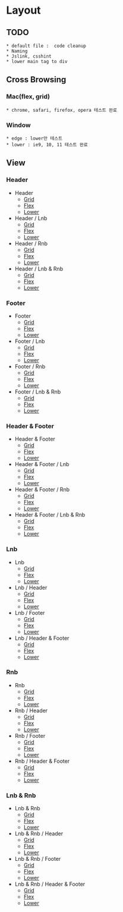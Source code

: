 # Layout

## TODO

    * default file :  code cleanup
    * Naming
    * Jslink, csshint
    * lower main tag to div

## Cross Browsing

### Mac(flex, grid)

    * chrome, safari, firefox, opera 테스트 완료

### Window

    * edge : lower만 테스트
    * lower : ie9, 10, 11 테스트 완료

## View

### Header
* Header 
	+ [Grid](https://thegicode.github.io/enjoy-css/html/layout-h-grid.html)
	+ [Flex](https://thegicode.github.io/enjoy-css/html/layout-h-flex.html)
	+ [Lower](https://thegicode.github.io/enjoy-css/html/layout-h-lower.html)
* Header / Lnb
	+ [Grid](https://thegicode.github.io/enjoy-css/html/layout-hl-grid.html)
	+ [Flex](https://thegicode.github.io/enjoy-css/html/layout-hl-flex.html)
	+ [Lower](https://thegicode.github.io/enjoy-css/html/layout-hl-lower.html)
* Header / Rnb
	+ [Grid](https://thegicode.github.io/enjoy-css/html/layout-hr-grid.html)
	+ [Flex](https://thegicode.github.io/enjoy-css/html/layout-hr-flex.html)
	+ [Lower](https://thegicode.github.io/enjoy-css/html/layout-hr-lower.html)
* Header / Lnb & Rnb
	+ [Grid](https://thegicode.github.io/enjoy-css/html/layout-hlr-grid.html)
	+ [Flex](https://thegicode.github.io/enjoy-css/html/layout-hlr-flex.html)
	+ [Lower](https://thegicode.github.io/enjoy-css/html/layout-hlr-lower.html)

### Footer
* Footer
	+ [Grid](https://thegicode.github.io/enjoy-css/html/layout-f-grid.html)
	+ [Flex](https://thegicode.github.io/enjoy-css/html/layout-f-flex.html)
	+ [Lower](https://thegicode.github.io/enjoy-css/html/layout-f-lower.html)
* Footer / Lnb
	+ [Grid](https://thegicode.github.io/enjoy-css/html/layout-fl-grid.html)
	+ [Flex](https://thegicode.github.io/enjoy-css/html/layout-fl-flex.html)
	+ [Lower](https://thegicode.github.io/enjoy-css/html/layout-fl-lower.html)
* Footer / Rnb
	+ [Grid](https://thegicode.github.io/enjoy-css/html/layout-fr-grid.html)
	+ [Flex](https://thegicode.github.io/enjoy-css/html/layout-fr-flex.html)
	+ [Lower](https://thegicode.github.io/enjoy-css/html/layout-fr-lower.html)
* Footer / Lnb & Rnb
	+ [Grid](https://thegicode.github.io/enjoy-css/html/layout-flr-grid.html)
	+ [Flex](https://thegicode.github.io/enjoy-css/html/layout-flr-flex.html)
	+ [Lower](https://thegicode.github.io/enjoy-css/html/layout-flr-lower.html)

### Header & Footer
* Header & Footer
	+ [Grid](https://thegicode.github.io/enjoy-css/html/layout-hf-grid.html)
	+ [Flex](https://thegicode.github.io/enjoy-css/html/layout-hf-flex.html)
	+ [Lower](https://thegicode.github.io/enjoy-css/html/layout-hf-lower.html)
* Header & Footer / Lnb
	+ [Grid](https://thegicode.github.io/enjoy-css/html/layout-hfl-grid.html)
	+ [Flex](https://thegicode.github.io/enjoy-css/html/layout-hfl-flex.html)
	+ [Lower](https://thegicode.github.io/enjoy-css/html/layout-hfl-lower.html)
* Header & Footer / Rnb
	+ [Grid](https://thegicode.github.io/enjoy-css/html/layout-hfr-grid.html)
	+ [Flex](https://thegicode.github.io/enjoy-css/html/layout-hfr-flex.html)
	+ [Lower](https://thegicode.github.io/enjoy-css/html/layout-hfr-lower.html)
* Header & Footer / Lnb & Rnb
	+ [Grid](https://thegicode.github.io/enjoy-css/html/layout-hflr-grid.html)
	+ [Flex](https://thegicode.github.io/enjoy-css/html/layout-hflr-flex.html)
	+ [Lower](https://thegicode.github.io/enjoy-css/html/layout-hflr-lower.html)

### Lnb
* Lnb
	+ [Grid](https://thegicode.github.io/enjoy-css/html/layout-l-grid.html)
	+ [Flex](https://thegicode.github.io/enjoy-css/html/layout-l-flex.html)
	+ [Lower](https://thegicode.github.io/enjoy-css/html/layout-l-lower.html)
* Lnb / Header
	+ [Grid](https://thegicode.github.io/enjoy-css/html/layout-lh-grid.html)
	+ [Flex](https://thegicode.github.io/enjoy-css/html/layout-lh-flex.html)
	+ [Lower](https://thegicode.github.io/enjoy-css/html/layout-lh-lower.html)
* Lnb / Footer
	+ [Grid](https://thegicode.github.io/enjoy-css/html/layout-lf-grid.html)
	+ [Flex](https://thegicode.github.io/enjoy-css/html/layout-lf-flex.html)
	+ [Lower](https://thegicode.github.io/enjoy-css/html/layout-lf-lower.html)
* Lnb / Header & Footer
	+ [Grid](https://thegicode.github.io/enjoy-css/html/layout-lhf-grid.html)
	+ [Flex](https://thegicode.github.io/enjoy-css/html/layout-lhf-flex.html)
	+ [Lower](https://thegicode.github.io/enjoy-css/html/layout-lhf-lower.html)

### Rnb
* Rnb
	+ [Grid](https://thegicode.github.io/enjoy-css/html/layout-r-grid.html)
	+ [Flex](https://thegicode.github.io/enjoy-css/html/layout-r-flex.html)
	+ [Lower](https://thegicode.github.io/enjoy-css/html/layout-r-lower.html)
* Rnb / Header
	+ [Grid](https://thegicode.github.io/enjoy-css/html/layout-rh-grid.html)
	+ [Flex](https://thegicode.github.io/enjoy-css/html/layout-rh-flex.html)
	+ [Lower](https://thegicode.github.io/enjoy-css/html/layout-rh-lower.html)
* Rnb / Footer
	+ [Grid](https://thegicode.github.io/enjoy-css/html/layout-rf-grid.html)
	+ [Flex](https://thegicode.github.io/enjoy-css/html/layout-rf-flex.html)
	+ [Lower](https://thegicode.github.io/enjoy-css/html/layout-rf-lower.html)
* Rnb / Header & Footer
	+ [Grid](https://thegicode.github.io/enjoy-css/html/layout-rhf-grid.html)
	+ [Flex](https://thegicode.github.io/enjoy-css/html/layout-rhf-flex.html)
	+ [Lower](https://thegicode.github.io/enjoy-css/html/layout-rhf-lower.html)

### Lnb & Rnb
* Lnb & Rnb
	+ [Grid](https://thegicode.github.io/enjoy-css/html/layout-lr-grid.html)
	+ [Flex](https://thegicode.github.io/enjoy-css/html/layout-lr-flex.html)
	+ [Lower](https://thegicode.github.io/enjoy-css/html/layout-lr-lower.html)
* Lnb & Rnb / Header
	+ [Grid](https://thegicode.github.io/enjoy-css/html/layout-lrh-grid.html)
	+ [Flex](https://thegicode.github.io/enjoy-css/html/layout-lrh-flex.html)
	+ [Lower](https://thegicode.github.io/enjoy-css/html/layout-lrh-lower.html)
* Lnb & Rnb / Footer
	+ [Grid](https://thegicode.github.io/enjoy-css/html/layout-lrf-grid.html)
	+ [Flex](https://thegicode.github.io/enjoy-css/html/layout-lrf-flex.html)
	+ [Lower](https://thegicode.github.io/enjoy-css/html/layout-lrf-lower.html)
* Lnb & Rnb / Header & Footer
	+ [Grid](https://thegicode.github.io/enjoy-css/html/layout-lrhf-grid.html)
	+ [Flex](https://thegicode.github.io/enjoy-css/html/layout-lrhf-flex.html)
	+ [Lower](https://thegicode.github.io/enjoy-css/html/layout-lrhf-lower.html)




